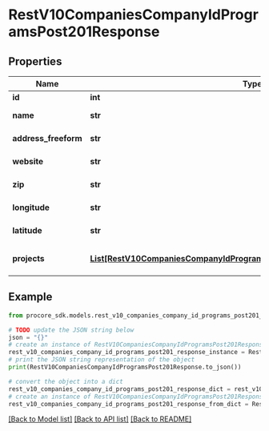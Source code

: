 # RestV10CompaniesCompanyIdProgramsPost201Response


## Properties

Name | Type | Description | Notes
------------ | ------------- | ------------- | -------------
**id** | **int** | Program ID | [optional] 
**name** | **str** | Program name | [optional] 
**address_freeform** | **str** | Program address | [optional] 
**website** | **str** | Program website | [optional] 
**zip** | **str** | Program zip-code | [optional] 
**longitude** | **str** | Program longitude | [optional] 
**latitude** | **str** | Program latitude | [optional] 
**projects** | [**List[RestV10CompaniesCompanyIdProgramsPost201ResponseAllOfProjectsInner]**](RestV10CompaniesCompanyIdProgramsPost201ResponseAllOfProjectsInner.md) | Array of program projects | [optional] 

## Example

```python
from procore_sdk.models.rest_v10_companies_company_id_programs_post201_response import RestV10CompaniesCompanyIdProgramsPost201Response

# TODO update the JSON string below
json = "{}"
# create an instance of RestV10CompaniesCompanyIdProgramsPost201Response from a JSON string
rest_v10_companies_company_id_programs_post201_response_instance = RestV10CompaniesCompanyIdProgramsPost201Response.from_json(json)
# print the JSON string representation of the object
print(RestV10CompaniesCompanyIdProgramsPost201Response.to_json())

# convert the object into a dict
rest_v10_companies_company_id_programs_post201_response_dict = rest_v10_companies_company_id_programs_post201_response_instance.to_dict()
# create an instance of RestV10CompaniesCompanyIdProgramsPost201Response from a dict
rest_v10_companies_company_id_programs_post201_response_from_dict = RestV10CompaniesCompanyIdProgramsPost201Response.from_dict(rest_v10_companies_company_id_programs_post201_response_dict)
```
[[Back to Model list]](../README.md#documentation-for-models) [[Back to API list]](../README.md#documentation-for-api-endpoints) [[Back to README]](../README.md)


